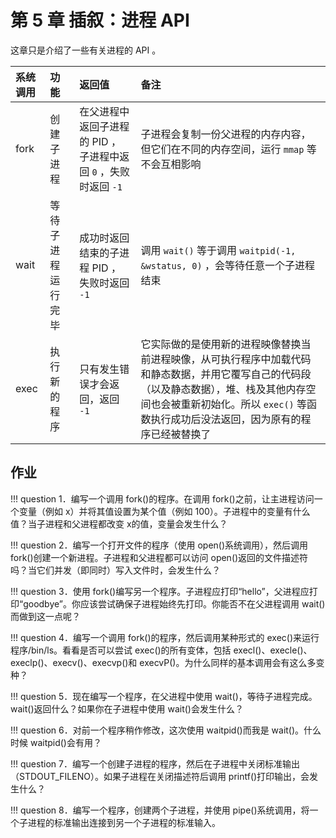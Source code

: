 # 第 5 章 插叙：进程 API

这章只是介绍了一些有关进程的 API 。

| 系统调用 | 功能        | 返回值                                     | 备注                                                                                                                    |
| :--- | :-------- | :-------------------------------------- | :-------------------------------------------------------------------------------------------------------------------- |
| fork | 创建子进程     | 在父进程中返回子进程的 PID ，子进程中返回 `0` ，失败时返回 `-1` | 子进程会复制一份父进程的内存内容，但它们在不同的内存空间，运行 `mmap` 等不会互相影响                                                                        |
| wait | 等待子进程运行完毕 | 成功时返回结束的子进程 PID ，失败时返回 `-1`             | 调用 `wait()` 等于调用 `waitpid(-1, &wstatus, 0)` ，会等待任意一个子进程结束                                                             |
| exec | 执行新的程序    | 只有发生错误才会返回，返回 `-1`                      | 它实际做的是使用新的进程映像替换当前进程映像，从可执行程序中加载代码和静态数据，并用它覆写自己的代码段（以及静态数据），堆、栈及其他内存空间也会被重新初始化。所以 `exec()` 等函数执行成功后没法返回，因为原有的程序已经被替换了 |

## 作业

!!! question
    1．编写一个调用 fork()的程序。在调用 fork()之前，让主进程访问一个变量（例如 x）并将其值设置为某个值（例如 100）。子进程中的变量有什么值？当子进程和父进程都改变 x的值，变量会发生什么？

!!! question
    2．编写一个打开文件的程序（使用 open()系统调用），然后调用 fork()创建一个新进程。子进程和父进程都可以访问 open()返回的文件描述符吗？当它们并发（即同时）写入文件时，会发生什么？

!!! question
    3．使用 fork()编写另一个程序。子进程应打印“hello”，父进程应打印“goodbye”。你应该尝试确保子进程始终先打印。你能否不在父进程调用 wait()而做到这一点呢？

!!! question
    4．编写一个调用 fork()的程序，然后调用某种形式的 exec()来运行程序/bin/ls。看看是否可以尝试 exec()的所有变体，包括 execl()、execle()、execlp()、execv()、execvp()和 execvP()。为什么同样的基本调用会有这么多变种？

!!! question
    5．现在编写一个程序，在父进程中使用 wait()，等待子进程完成。wait()返回什么？如果你在子进程中使用 wait()会发生什么？

!!! question
    6．对前一个程序稍作修改，这次使用 waitpid()而我是 wait()。什么时候 waitpid()会有用？

!!! question
    7．编写一个创建子进程的程序，然后在子进程中关闭标准输出（STDOUT_FILENO）。如果子进程在关闭描述符后调用 printf()打印输出，会发生什么？

!!! question
    8．编写一个程序，创建两个子进程，并使用 pipe()系统调用，将一个子进程的标准输出连接到另一个子进程的标准输入。
